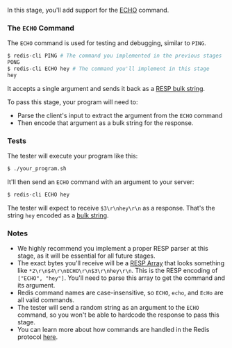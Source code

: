 In this stage, you'll add support for the [ECHO](https://redis.io/commands/echo) command.

### The `ECHO` Command

The `ECHO` command is used for testing and debugging, similar to `PING`. 

```bash
$ redis-cli PING # The command you implemented in the previous stages
PONG
$ redis-cli ECHO hey # The command you'll implement in this stage
hey
```

It accepts a single argument and sends it back as a [RESP bulk string](https://redis.io/docs/latest/develop/reference/protocol-spec/#bulk-strings).

To pass this stage, your program will need to:
- Parse the client's input to extract the argument from the `ECHO` command
- Then encode that argument as a bulk string for the response.

### Tests

The tester will execute your program like this:

```bash
$ ./your_program.sh
```

It'll then send an `ECHO` command with an argument to your server:

```bash
$ redis-cli ECHO hey
```

The tester will expect to receive `$3\r\nhey\r\n` as a response. That's the string `hey` encoded as a [bulk string](https://redis.io/docs/latest/develop/reference/protocol-spec/#bulk-strings).

### Notes

- We highly recommend you implement a proper RESP parser at this stage, as it will be essential for all future stages.
- The exact bytes you'll receive will be a [RESP Array](https://redis.io/docs/latest/develop/reference/protocol-spec/#arrays) that looks something like `*2\r\n$4\r\nECHO\r\n$3\r\nhey\r\n`. This is the RESP encoding of `["ECHO", "hey"]`. You'll need to parse this array to get the command and its argument. 
- Redis command names are case-insensitive, so `ECHO`, `echo`, and `EcHo` are all valid commands.
- The tester will send a random string as an argument to the `ECHO` command, so you won't be able to hardcode the response to pass this stage.
- You can learn more about how commands are handled in the Redis protocol [here](https://redis.io/docs/latest/develop/reference/protocol-spec/#sending-commands-to-a-redis-server).
